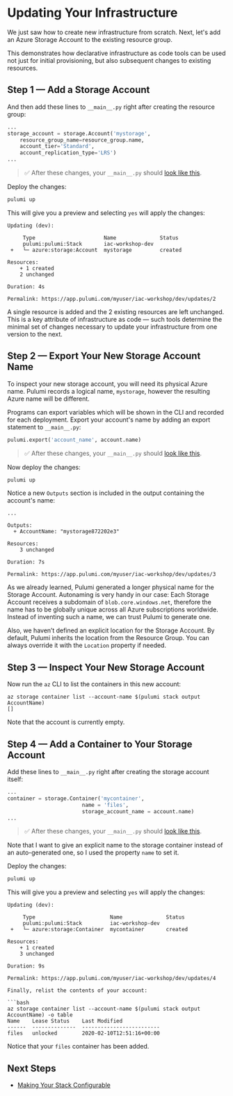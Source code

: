 # Updating Your Infrastructure

We just saw how to create new infrastructure from scratch. Next, let's add an Azure Storage Account to the existing resource group.

This demonstrates how declarative infrastructure as code tools can be used not just for initial provisioning, but also subsequent changes to existing resources.

## Step 1 &mdash; Add a Storage Account

And then add these lines to `__main__.py` right after creating the resource group:

```python
...
storage_account = storage.Account('mystorage',
    resource_group_name=resource_group.name,
    account_tier='Standard',
    account_replication_type='LRS')
...
```

> :white_check_mark: After these changes, your `__main__.py` should [look like this](./code/04-updating-your-infrastructure/step1.py).

Deploy the changes:

```bash
pulumi up
```

This will give you a preview and selecting `yes` will apply the changes:

```
Updating (dev):

     Type                      Name              Status
     pulumi:pulumi:Stack       iac-workshop-dev
 +   └─ azure:storage:Account  mystorage         created

Resources:
    + 1 created
    2 unchanged

Duration: 4s

Permalink: https://app.pulumi.com/myuser/iac-workshop/dev/updates/2
```

A single resource is added and the 2 existing resources are left unchanged. This is a key attribute of infrastructure as code &mdash; such tools determine the minimal set of changes necessary to update your infrastructure from one version to the next.

## Step 2 &mdash; Export Your New Storage Account Name

To inspect your new storage account, you will need its physical Azure name. Pulumi records a logical name, `mystorage`, however the resulting Azure name will be different.

Programs can export variables which will be shown in the CLI and recorded for each deployment. Export your account's name by adding an export statement to `__main__.py`:

```python
pulumi.export('account_name', account.name)
```

> :white_check_mark: After these changes, your `__main__.py` should [look like this](./code/04-updating-your-infrastructure/step4.py).

Now deploy the changes:

```bash
pulumi up
```

Notice a new `Outputs` section is included in the output containing the account's name:

```
...

Outputs:
  + AccountName: "mystorage872202e3"

Resources:
    3 unchanged

Duration: 7s

Permalink: https://app.pulumi.com/myuser/iac-workshop/dev/updates/3
```

As we already learned, Pulumi generated a longer physical name for the Storage Account. Autonaming is very handy in our case: Each Storage Account receives a subdomain of `blob.core.windows.net`, therefore the name has to be globally unique across all Azure subscriptions worldwide. Instead of inventing such a name, we can trust Pulumi to generate one.

Also, we haven’t defined an explicit location for the Storage Account. By default, Pulumi inherits the location from the Resource Group. You can always override it with the `Location` property if needed.

## Step 3 &mdash; Inspect Your New Storage Account

Now run the `az` CLI to list the containers in this new account:

```
az storage container list --account-name $(pulumi stack output AccountName)
[]
```

Note that the account is currently empty.

## Step 4 &mdash; Add a Container to Your Storage Account

Add these lines to `__main__.py` right after creating the storage account itself:

```python
...
container = storage.Container('mycontainer',
                        name = 'files',
                        storage_account_name = account.name)
...
```

> :white_check_mark: After these changes, your `__main__.py` should [look like this](./code/04-updating-your-infrastructure/step4.py).

Note that I want to give an explicit name to the storage container instead of an auto-generated one, so I used the property `name` to set it.

Deploy the changes:

```bash
pulumi up
```

This will give you a preview and selecting `yes` will apply the changes:

```
Updating (dev):

     Type                        Name              Status
     pulumi:pulumi:Stack         iac-workshop-dev
 +   └─ azure:storage:Container  mycontainer       created

Resources:
    + 1 created
    3 unchanged

Duration: 9s

Permalink: https://app.pulumi.com/myuser/iac-workshop/dev/updates/4

Finally, relist the contents of your account:

```bash
az storage container list --account-name $(pulumi stack output AccountName) -o table
Name    Lease Status    Last Modified
------  --------------  -------------------------
files   unlocked        2020-02-10T12:51:16+00:00
```

Notice that your `files` container has been added.

## Next Steps

* [Making Your Stack Configurable](./05-making-your-stack-configurable.md)
